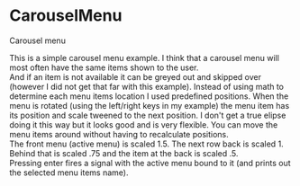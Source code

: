# CarouselMenu
Carousel menu

This is a simple carousel menu example. 
I think that a carousel menu will most often have the same items shown to the user.   
And if an item is not available it can be greyed out and skipped over 
(however I did not get that far with this example). 
Instead of using math to determine each menu items location I used predefined positions. When the menu is rotated 
(using the left/right keys in my example) the menu item has its position and scale tweened to the next position. 
I don't get a true elipse doing it this way but it looks good and is very flexible. You can move the menu items 
around without having to recalculate positions.    
The front menu (active menu) is scaled 1.5. The next row back is scaled 1. Behind that is scaled .75 and the 
item at the back is scaled .5.   
Pressing enter fires a signal with the active menu bound to it (and prints out the selected menu items name).    
